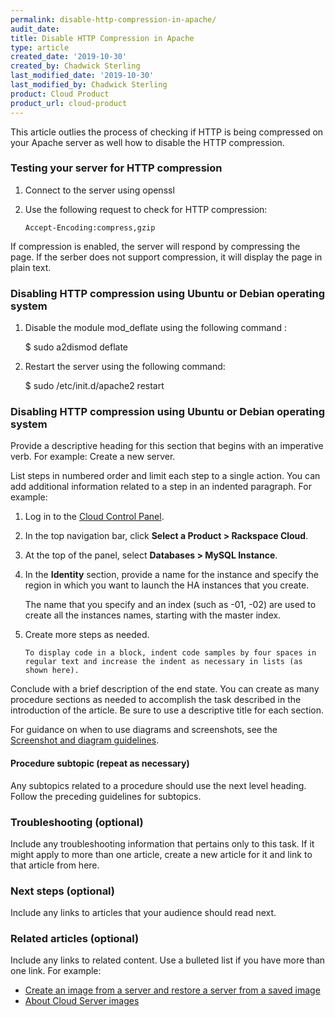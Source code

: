```yaml
---
permalink: disable-http-compression-in-apache/ 
audit_date:
title: Disable HTTP Compression in Apache 
type: article
created_date: '2019-10-30'
created_by: Chadwick Sterling
last_modified_date: '2019-10-30'
last_modified_by: Chadwick Sterling
product: Cloud Product
product_url: cloud-product
---
```


This article outlies the process of checking if HTTP is being compressed on your Apache server as well how to disable the HTTP compression. 

### Testing your server for HTTP compression 

1. Connect to the server using openssl

2. Use the following request to check for HTTP compression:

       Accept-Encoding:compress,gzip

If compression is enabled, the server will respond by compressing the page. If the serber does not support compression, it will display the page in plain text. 

### Disabling HTTP compression using Ubuntu or Debian operating system

1. Disable the module mod_deflate using the following command :

   $ sudo a2dismod deflate

2. Restart the server using the following command:

   $ sudo /etc/init.d/apache2 restart

### Disabling HTTP compression using Ubuntu or Debian operating system

Provide a descriptive heading for this section that begins with an imperative verb. For example: Create a new server.

List steps in numbered order and limit each step to a single action. You can add additional information related to a step in an indented paragraph. For example:

1. Log in to the [Cloud Control Panel](https://login.rackspace.com).
2. In the top navigation bar, click **Select a Product > Rackspace Cloud**.
3. At the top of the panel, select **Databases > MySQL Instance**.
4. In the **Identity** section, provide a name for the instance and specify the region in which you want to launch the HA instances that you create.

   The name that you specify and an index (such as -01, -02) are used to create all the instances names, starting with the master index.

5. Create more steps as needed.

       To display code in a block, indent code samples by four spaces in regular text and increase the indent as necessary in lists (as shown here).

Conclude with a brief description of the end state. You can create as many procedure sections as needed to accomplish the task described in the introduction of the article. Be sure to use a descriptive title for each section.

For guidance on when to use diagrams and screenshots, see the [Screenshot and diagram guidelines](http://rackerlabs.github.io/docs-rackspace/style-guide/screenshot-diagram-guidelines.html).

#### Procedure subtopic (repeat as necessary)

Any subtopics related to a procedure should use the next level heading. Follow the preceding guidelines for subtopics.

### Troubleshooting (optional)

Include any troubleshooting information that pertains only to this task. If it might apply to more than one article, create a new article for it and link to that article from here.

### Next steps (optional)

Include any links to articles that your audience should read next.

### Related articles (optional)

Include any links to related content. Use a bulleted list if you have more than one link. For example:

- [Create an image from a server and restore a server from a saved image](/how-to/create-an-image-from-a-server-and-restore-a-server-from-a-saved-image)
- [About Cloud Server images](/how-to/about-cloud-server-images)
